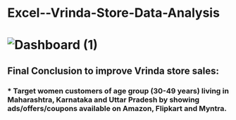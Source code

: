 # Excel--Vrinda-Store-Data-Analysis
# ![Dashboard (1)](https://github.com/Gkvora/Excel--Vrinda-Store-Data-Analysis/assets/117502951/fa9279e0-917d-4fae-a878-1db63b51ed65)
## Final Conclusion to improve Vrinda store sales:

### * Target women customers of age group (30-49 years) living in Maharashtra, Karnataka and Uttar Pradesh by showing ads/offers/coupons       available on Amazon, Flipkart and Myntra.
